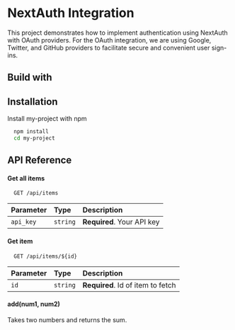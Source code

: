 
# NextAuth Integration

This project demonstrates how to implement authentication using NextAuth with OAuth providers. For the OAuth integration, we are using Google, Twitter, and GitHub providers to facilitate secure and convenient user sign-ins.


## Build with


## Installation

Install my-project with npm

```bash
  npm install 
  cd my-project
```


    
## API Reference

#### Get all items

```http
  GET /api/items
```

| Parameter | Type     | Description                |
| :-------- | :------- | :------------------------- |
| `api_key` | `string` | **Required**. Your API key |

#### Get item

```http
  GET /api/items/${id}
```

| Parameter | Type     | Description                       |
| :-------- | :------- | :-------------------------------- |
| `id`      | `string` | **Required**. Id of item to fetch |

#### add(num1, num2)

Takes two numbers and returns the sum.

